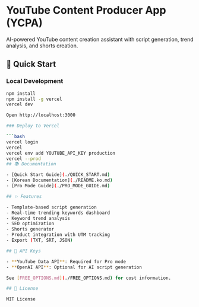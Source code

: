 # YouTube Content Producer App (YCPA)

AI-powered YouTube content creation assistant with script generation, trend analysis, and shorts creation.

## 🚀 Quick Start

### Local Development

```bash
npm install
npm install -g vercel
vercel dev

Open http://localhost:3000

### Deploy to Vercel

```bash
vercel login
vercel
vercel env add YOUTUBE_API_KEY production
vercel --prod
## 📚 Documentation

- [Quick Start Guide](./QUICK_START.md)
- [Korean Documentation](./README.ko.md)
- [Pro Mode Guide](./PRO_MODE_GUIDE.md)

## ✨ Features

- Template-based script generation
- Real-time trending keywords dashboard
- Keyword trend analysis
- SEO optimization
- Shorts generator
- Product integration with UTM tracking
- Export (TXT, SRT, JSON)

## 🔑 API Keys

- **YouTube Data API**: Required for Pro mode
- **OpenAI API**: Optional for AI script generation

See [FREE_OPTIONS.md](./FREE_OPTIONS.md) for cost information.

## 📄 License

MIT License
